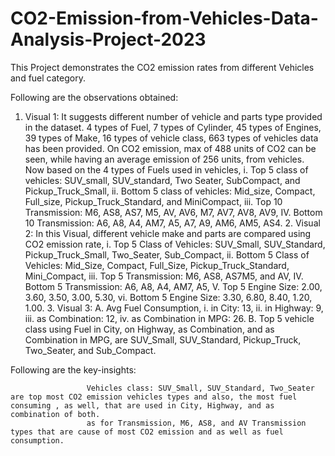 # CO2-Emission-from-Vehicles-Data-Analysis-Project-2023
This Project demonstrates the CO2 emission rates from different Vehicles and fuel category.

Following are the observations obtained: 

1. Visual 1: It suggests different number of vehicle and parts type provided in the dataset.
             4 types of Fuel, 7 types of Cylinder, 45 types of Engines, 39 types of Make, 16 types of vehicle class, 663 types of vehicles data has been provided. On CO2 emission, max of 488 units of CO2 can be seen, while having an average emission of 256 units, from vehicles.
             Now based on the 4 types of Fuels used in  vehicles,
                 i. Top 5 class of vehicles: SUV_small, SUV_standard, Two Seater, SubCompact, and Pickup_Truck_Small,
                 ii. Bottom 5 class of vehicles: Mid_size, Compact, Full_size, Pickup_Truck_Standard, and MiniCompact,
                 iii. Top 10 Transmission: M6, AS8, AS7, M5, AV, AV6, M7, AV7, AV8, AV9,
                 IV. Bottom 10 Transmission: A6, A8, A4, AM7, A5, A7, A9, AM6, AM5, AS4.
   2. Visual 2: In this Visual, different vehicle make and parts are compared using CO2 emission rate,
                  i. Top 5 Class of Vehicles: SUV_Small, SUV_Standard, Pickup_Truck_Small, Two_Seater, Sub_Compact,
                  ii. Bottom 5 Class of Vehicles: Mid_Size, Compact, Full_Size, Pickup_Truck_Standard, Mini_Compact,
                  iii. Top 5 Transmission: M6, AS8, AS7M5, and AV,
                  IV. Bottom 5 Transmission: A6, A8, A4, AM7, A5,
                  V. Top 5 Engine Size: 2.00, 3.60, 3.50, 3.00, 5.30,
                  vi. Bottom 5 Engine Size: 3.30, 6.80, 8.40, 1.20, 1.00. 
   3. Visual 3: A. Avg Fuel Consumption,
                    i. in City: 13,
                    ii. in Highway: 9,
                    iii. as Combination: 12,
                    iv. as Combination in MPG: 26.
               B. Top 5 vehicle class using Fuel in City, on Highway, as Combination, and as Combination in MPG, are
                       SUV_Small, SUV_Standard, Pickup_Truck, Two_Seater, and Sub_Compact.


Following are the key-insights:

                     Vehicles class: SUV_Small, SUV_Standard, Two_Seater are top most CO2 emission vehicles types and also, the most fuel consuming , as well, that are used in City, Highway, and as combination of both.
                     as for Transmission, M6, AS8, and AV Transmission types that are cause of most CO2 emission and as well as fuel consumption.  
                  
